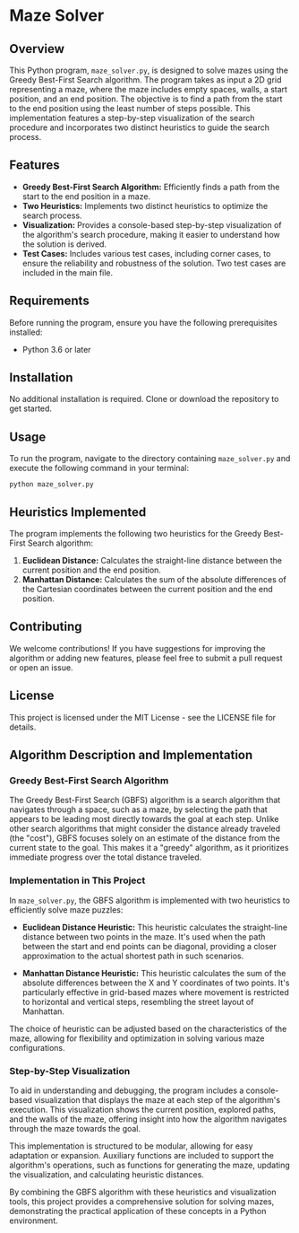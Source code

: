 # Maze Solver

## Overview

This Python program, `maze_solver.py`, is designed to solve mazes using the Greedy Best-First Search algorithm. The program takes as input a 2D grid representing a maze, where the maze includes empty spaces, walls, a start position, and an end position. The objective is to find a path from the start to the end position using the least number of steps possible. This implementation features a step-by-step visualization of the search procedure and incorporates two distinct heuristics to guide the search process.

## Features

- **Greedy Best-First Search Algorithm:** Efficiently finds a path from the start to the end position in a maze.
- **Two Heuristics:** Implements two distinct heuristics to optimize the search process.
- **Visualization:** Provides a console-based step-by-step visualization of the algorithm's search procedure, making it easier to understand how the solution is derived.
- **Test Cases:** Includes various test cases, including corner cases, to ensure the reliability and robustness of the solution. Two test cases are included in the main file.

## Requirements

Before running the program, ensure you have the following prerequisites installed:
- Python 3.6 or later

## Installation

No additional installation is required. Clone or download the repository to get started.

## Usage

To run the program, navigate to the directory containing `maze_solver.py` and execute the following command in your terminal:

```
python maze_solver.py
```

## Heuristics Implemented

The program implements the following two heuristics for the Greedy Best-First Search algorithm:

1. **Euclidean Distance:** Calculates the straight-line distance between the current position and the end position.
2. **Manhattan Distance:** Calculates the sum of the absolute differences of the Cartesian coordinates between the current position and the end position.

## Contributing

We welcome contributions! If you have suggestions for improving the algorithm or adding new features, please feel free to submit a pull request or open an issue.

## License

This project is licensed under the MIT License - see the LICENSE file for details.

## Algorithm Description and Implementation

### Greedy Best-First Search Algorithm

The Greedy Best-First Search (GBFS) algorithm is a search algorithm that navigates through a space, such as a maze, by selecting the path that appears to be leading most directly towards the goal at each step. Unlike other search algorithms that might consider the distance already traveled (the "cost"), GBFS focuses solely on an estimate of the distance from the current state to the goal. This makes it a "greedy" algorithm, as it prioritizes immediate progress over the total distance traveled.

### Implementation in This Project

In `maze_solver.py`, the GBFS algorithm is implemented with two heuristics to efficiently solve maze puzzles:

- **Euclidean Distance Heuristic:** This heuristic calculates the straight-line distance between two points in the maze. It's used when the path between the start and end points can be diagonal, providing a closer approximation to the actual shortest path in such scenarios.

- **Manhattan Distance Heuristic:** This heuristic calculates the sum of the absolute differences between the X and Y coordinates of two points. It's particularly effective in grid-based mazes where movement is restricted to horizontal and vertical steps, resembling the street layout of Manhattan.

The choice of heuristic can be adjusted based on the characteristics of the maze, allowing for flexibility and optimization in solving various maze configurations.

### Step-by-Step Visualization

To aid in understanding and debugging, the program includes a console-based visualization that displays the maze at each step of the algorithm's execution. This visualization shows the current position, explored paths, and the walls of the maze, offering insight into how the algorithm navigates through the maze towards the goal.

This implementation is structured to be modular, allowing for easy adaptation or expansion. Auxiliary functions are included to support the algorithm's operations, such as functions for generating the maze, updating the visualization, and calculating heuristic distances.

By combining the GBFS algorithm with these heuristics and visualization tools, this project provides a comprehensive solution for solving mazes, demonstrating the practical application of these concepts in a Python environment.
